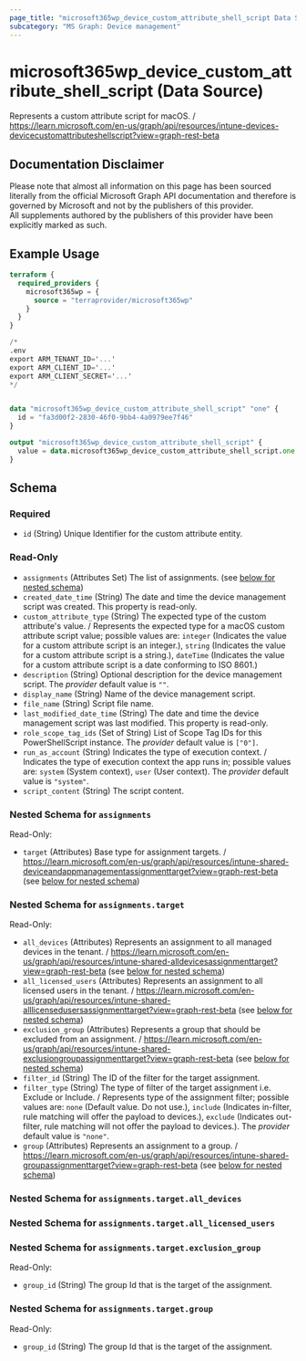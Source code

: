 ```yaml
---
page_title: "microsoft365wp_device_custom_attribute_shell_script Data Source - microsoft365wp"
subcategory: "MS Graph: Device management"
---
```


# microsoft365wp_device_custom_attribute_shell_script (Data Source)

Represents a custom attribute script for macOS. / https://learn.microsoft.com/en-us/graph/api/resources/intune-devices-devicecustomattributeshellscript?view=graph-rest-beta

## Documentation Disclaimer

Please note that almost all information on this page has been sourced literally from the official Microsoft Graph API 
documentation and therefore is governed by Microsoft and not by the publishers of this provider.  
All supplements authored by the publishers of this provider have been explicitly marked as such.

## Example Usage

```terraform
terraform {
  required_providers {
    microsoft365wp = {
      source = "terraprovider/microsoft365wp"
    }
  }
}

/*
.env
export ARM_TENANT_ID='...'
export ARM_CLIENT_ID='...'
export ARM_CLIENT_SECRET='...'
*/


data "microsoft365wp_device_custom_attribute_shell_script" "one" {
  id = "fa3d00f2-2830-46f0-9bb4-4a0979ee7f46"
}

output "microsoft365wp_device_custom_attribute_shell_script" {
  value = data.microsoft365wp_device_custom_attribute_shell_script.one
}
```

<!-- schema generated by tfplugindocs -->
## Schema

### Required

- `id` (String) Unique Identifier for the custom attribute entity.

### Read-Only

- `assignments` (Attributes Set) The list of assignments. (see [below for nested schema](#nestedatt--assignments))
- `created_date_time` (String) The date and time the device management script was created. This property is read-only.
- `custom_attribute_type` (String) The expected type of the custom attribute's value. / Represents the expected type for a macOS custom attribute script value; possible values are: `integer` (Indicates the value for a custom attribute script is an integer.), `string` (Indicates the value for a custom attribute script is a string.), `dateTime` (Indicates the value for a custom attribute script is a date conforming to ISO 8601.)
- `description` (String) Optional description for the device management script. The _provider_ default value is `""`.
- `display_name` (String) Name of the device management script.
- `file_name` (String) Script file name.
- `last_modified_date_time` (String) The date and time the device management script was last modified. This property is read-only.
- `role_scope_tag_ids` (Set of String) List of Scope Tag IDs for this PowerShellScript instance. The _provider_ default value is `["0"]`.
- `run_as_account` (String) Indicates the type of execution context. / Indicates the type of execution context the app runs in; possible values are: `system` (System context), `user` (User context). The _provider_ default value is `"system"`.
- `script_content` (String) The script content.

<a id="nestedatt--assignments"></a>
### Nested Schema for `assignments`

Read-Only:

- `target` (Attributes) Base type for assignment targets. / https://learn.microsoft.com/en-us/graph/api/resources/intune-shared-deviceandappmanagementassignmenttarget?view=graph-rest-beta (see [below for nested schema](#nestedatt--assignments--target))

<a id="nestedatt--assignments--target"></a>
### Nested Schema for `assignments.target`

Read-Only:

- `all_devices` (Attributes) Represents an assignment to all managed devices in the tenant. / https://learn.microsoft.com/en-us/graph/api/resources/intune-shared-alldevicesassignmenttarget?view=graph-rest-beta (see [below for nested schema](#nestedatt--assignments--target--all_devices))
- `all_licensed_users` (Attributes) Represents an assignment to all licensed users in the tenant. / https://learn.microsoft.com/en-us/graph/api/resources/intune-shared-alllicensedusersassignmenttarget?view=graph-rest-beta (see [below for nested schema](#nestedatt--assignments--target--all_licensed_users))
- `exclusion_group` (Attributes) Represents a group that should be excluded from an assignment. / https://learn.microsoft.com/en-us/graph/api/resources/intune-shared-exclusiongroupassignmenttarget?view=graph-rest-beta (see [below for nested schema](#nestedatt--assignments--target--exclusion_group))
- `filter_id` (String) The ID of the filter for the target assignment.
- `filter_type` (String) The type of filter of the target assignment i.e. Exclude or Include. / Represents type of the assignment filter; possible values are: `none` (Default value. Do not use.), `include` (Indicates in-filter, rule matching will offer the payload to devices.), `exclude` (Indicates out-filter, rule matching will not offer the payload to devices.). The _provider_ default value is `"none"`.
- `group` (Attributes) Represents an assignment to a group. / https://learn.microsoft.com/en-us/graph/api/resources/intune-shared-groupassignmenttarget?view=graph-rest-beta (see [below for nested schema](#nestedatt--assignments--target--group))

<a id="nestedatt--assignments--target--all_devices"></a>
### Nested Schema for `assignments.target.all_devices`


<a id="nestedatt--assignments--target--all_licensed_users"></a>
### Nested Schema for `assignments.target.all_licensed_users`


<a id="nestedatt--assignments--target--exclusion_group"></a>
### Nested Schema for `assignments.target.exclusion_group`

Read-Only:

- `group_id` (String) The group Id that is the target of the assignment.


<a id="nestedatt--assignments--target--group"></a>
### Nested Schema for `assignments.target.group`

Read-Only:

- `group_id` (String) The group Id that is the target of the assignment.
